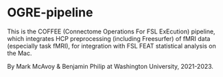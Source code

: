 # OGRE-pipeline

This is the COFFEE (Connectome Operations For FSL ExEcution) pipeline, which integrates HCP preprocessing (including Freesurfer) of fMRI data (especially task fMRI), for integration with FSL FEAT statistical analysis on the Mac.

By Mark McAvoy & Benjamin Philip at Washington University, 2021-2023.

